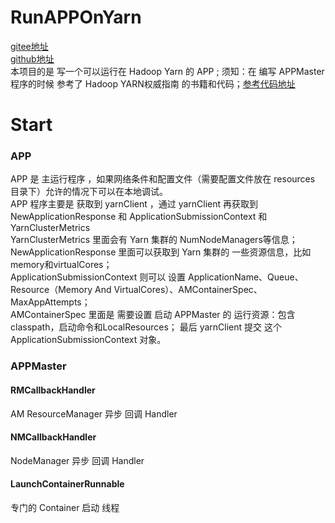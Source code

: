 # RunAPPOnYarn  
[gitee地址](#https://gitee.com/jsqf/DemoAPPOnYarn.git)  
[github地址](#https://github.com/JSQF/DemoAPPOnYarn.git)  
本项目的是 写一个可以运行在 Hadoop Yarn 的 APP  ;
须知：在 编写 APPMaster 程序的时候 参考了 Hadoop YARN权威指南 的书籍和代码；[参考代码地址](#https://github.com/jmarkham/yarn-book.git)  
# Start
### APP  
APP 是 主运行程序  ，如果网络条件和配置文件（需要配置文件放在 resources 目录下）允许的情况下可以在本地调试。  
APP 程序主要是 获取到 yarnClient ，通过 yarnClient 再获取到 NewApplicationResponse 和 ApplicationSubmissionContext 和 YarnClusterMetrics  
YarnClusterMetrics 里面会有 Yarn 集群的 NumNodeManagers等信息；  
NewApplicationResponse 里面可以获取到 Yarn 集群的 一些资源信息，比如 memory和virtualCores；  
ApplicationSubmissionContext 则可以 设置 ApplicationName、Queue、Resource（Memory And VirtualCores）、AMContainerSpec、MaxAppAttempts；  
AMContainerSpec 里面是 需要设置 启动 APPMaster 的 运行资源：包含 classpath，启动命令和LocalResources；
最后 yarnClient 提交 这个 ApplicationSubmissionContext 对象。  

### APPMaster  
#### RMCallbackHandler  
AM ResourceManager 异步 回调 Handler   
#### NMCallbackHandler  
NodeManager 异步 回调 Handler  
#### LaunchContainerRunnable  
专门的 Container 启动 线程   